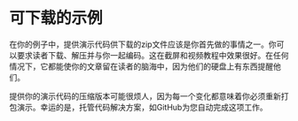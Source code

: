 # 可下载的示例

在你的例子中，提供演示代码供下载的zip文件应该是你首先做的事情之一。你可以要求读者下载、解压并与你一起编码。这在截屏和视频教程中效果很好。在任何情况下，它都能使你的文章留在读者的脑海中，因为他们的硬盘上有东西提醒他们。

提供你的演示代码的压缩版本可能很烦人，因为每一个变化都意味着你必须重新打包演示。幸运的是，托管代码解决方案，如GitHub为您自动完成这项工作。
